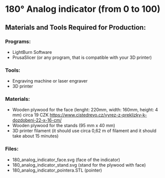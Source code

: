 # 180° Analog indicator (from 0 to 100)
## Materials and Tools Required for Production:

### Programs:
  - LightBurn Software
  - PrusaSlicer (or any program, that is compatible with your 3D printer) 

### Tools:
  - Engraving machine or laser engraver
  - 3D printer

### Materials:
  - Wooden plywood for the face (lenght: 220mm, width: 160mm, height: 4 mm) circa 19 CZK
  https://www.cistedrevo.cz/vyrez-z-preklizky-k-dozdobeni-22-x-16-cm/
  - Wooden plywood for the stands (95 mm x 40 mm)
  - 3D printer filament (it should use circa 0,62 m of filament and it should take about 15 minutes)

### Files:
  - 180_analog_indicator_face.svg (face of the indicator)
  - 180_analog_indicator_stand.svg (stand for the plywood with face)
  - 180_analog_indicator_pointera.STL (pointer)
